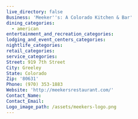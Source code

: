 ```yaml
---
live_directory: false
Business: 'Meeker''s: A Colorado Kitchen & Bar'
dining_categories:
  - american
entertainment_and_recreation_categories:
lodging_and_event_centers_categories:
nightlife_categories:
retail_categories:
service_categories:
Street: 919 7th Street
City: Greeley
State: Colorado
Zip: '80631'
Phone: (970) 353-1883
Website: 'http://meekersrestaurant.com/'
Contact_Name:
Contact_Email:
Logo_image_path: /assets/meekers-logo.png
---
```



